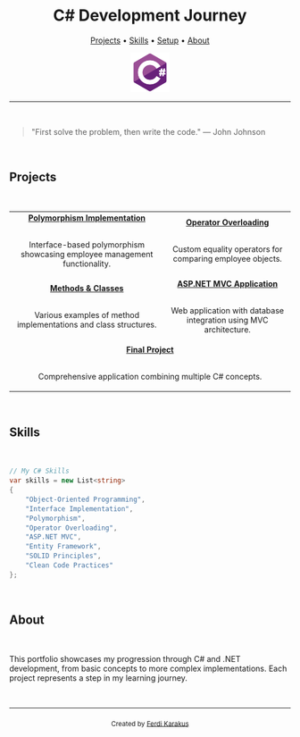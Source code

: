 <h1 align="center">C# Development Journey</h1>

<p align="center">
  <a href="#projects">Projects</a> •
  <a href="#skills">Skills</a> •
  <a href="#setup">Setup</a> •
  <a href="#about">About</a>
</p>

<p align="center">
  <img src="https://raw.githubusercontent.com/devicons/devicon/master/icons/csharp/csharp-original.svg" width="70" alt="C# Logo">
</p>

---

<br>

> "First solve the problem, then write the code."
> — John Johnson

<br>

## Projects

<br>

<table align="center" border="0">
  <tr>
    <td align="center">
      <a href="https://github.com/ferdikarakusss/Polymorphism-Assignment-Submission">
        <b>Polymorphism Implementation</b>
      </a>
      <br><br>
      <p>Interface-based polymorphism showcasing employee management functionality.</p>
    </td>
    <td align="center">
      <a href="https://github.com/ferdikarakusss/Operators-Assignment-Submission">
        <b>Operator Overloading</b>
      </a>
      <br><br>
      <p>Custom equality operators for comparing employee objects.</p>
    </td>
  </tr>
  <tr>
    <td align="center">
      <a href="https://github.com/ferdikarakusss/Method-Class-Assignment-Submission">
        <b>Methods & Classes</b>
      </a>
      <br><br>
      <p>Various examples of method implementations and class structures.</p>
    </td>
    <td align="center">
      <a href="https://github.com/ferdikarakusss/ASP.NET-MVC-Entity-Framework">
        <b>ASP.NET MVC Application</b>
      </a>
      <br><br>
      <p>Web application with database integration using MVC architecture.</p>
    </td>
  </tr>
  <tr>
    <td align="center" colspan="2">
      <a href="https://github.com/ferdikarakusss/Final-Assignment-Submission">
        <b>Final Project</b>
      </a>
      <br><br>
      <p>Comprehensive application combining multiple C# concepts.</p>
    </td>
  </tr>
</table>

<br>

## Skills

<br>

```csharp
// My C# Skills
var skills = new List<string> 
{
    "Object-Oriented Programming",
    "Interface Implementation",
    "Polymorphism",
    "Operator Overloading",
    "ASP.NET MVC",
    "Entity Framework",
    "SOLID Principles",
    "Clean Code Practices"
};
```

<br>


## About

<br>

This portfolio showcases my progression through C# and .NET development, from basic concepts to more complex implementations. Each project represents a step in my learning journey.

<br>

---

<p align="center">
  <sub>Created by <a href="https://github.com/ferdikarakusss">Ferdi Karakuş</a></sub>
</p>
